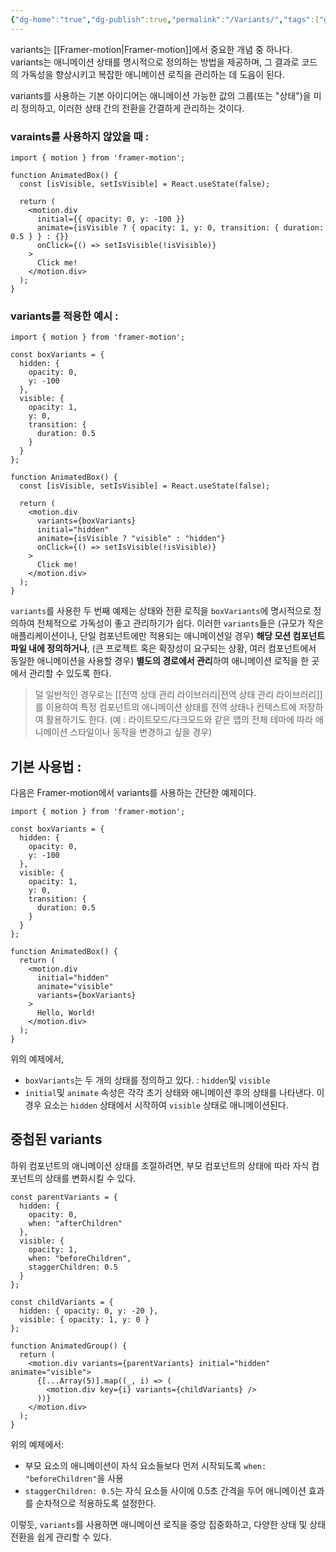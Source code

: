 ```yaml
---
{"dg-home":"true","dg-publish":true,"permalink":"/Variants/","tags":["gardenEntry"],"dgPassFrontmatter":true}
---
```



variants는 [[Framer-motion\|Framer-motion]]에서 중요한 개념 중 하나다. variants는 애니메이션 상태를 명시적으로 정의하는 방법을 제공하며, 그 결과로 코드의 가독성을 향상시키고 복잡한 애니메이션 로직을 관리하는 데 도음이 된다.

variants를 사용하는 기본 아이디어는 애니메이션 가능한 값의 그룹(또는 "상태")을 미리 정의하고, 이러한 상태 간의 전환을 간결하게 관리하는 것이다.
### varaints를 사용하지 않았을 때 : 
```
import { motion } from 'framer-motion';

function AnimatedBox() {
  const [isVisible, setIsVisible] = React.useState(false);

  return (
    <motion.div
      initial={{ opacity: 0, y: -100 }}
      animate={isVisible ? { opacity: 1, y: 0, transition: { duration: 0.5 } } : {}}
      onClick={() => setIsVisible(!isVisible)}
    >
      Click me!
    </motion.div>
  );
}

```
### variants를 적용한 예시 : 
```
import { motion } from 'framer-motion';

const boxVariants = {
  hidden: {
    opacity: 0,
    y: -100
  },
  visible: {
    opacity: 1,
    y: 0,
    transition: {
      duration: 0.5
    }
  }
};

function AnimatedBox() {
  const [isVisible, setIsVisible] = React.useState(false);

  return (
    <motion.div
      variants={boxVariants}
      initial="hidden"
      animate={isVisible ? "visible" : "hidden"}
      onClick={() => setIsVisible(!isVisible)}
    >
      Click me!
    </motion.div>
  );
}

```
`variants`를 사용한 두 번째 예제는 상태와 전환 로직을 `boxVariants`에 명시적으로 정의하여 전체적으로 가독성이 좋고 관리하기가 쉽다. 이러한 `variants`들은 (규모가 작은 애플리케이션이나, 단일 컴포넌트에만 적용되는 애니메이션일 경우) **해당 모션 컴포넌트 파일 내에 정의하거나**, (큰 프로젝트 혹은 확장성이 요구되는 상황, 여러 컴포넌트에서 동일한 애니메이션을 사용할 경우) **별도의 경로에서 관리**하여 애니메이션 로직을 한 곳에서 관리할 수 있도록 한다.
>덜 일반적인 경우로는 [[전역 상태 관리 라이브러리\|전역 상태 관리 라이브러리]]를 이용하여 특정 컴포넌트의 애니메이션 상태를 전역 상태나 컨텍스트에 저장하여 활용하기도 한다. (예 : 라이트모드/다크모드와 같은 앱의 전체 테마에 따라 애니메이션 스타일이나 동작을 변경하고 싶을 경우)
## 기본 사용법 :
다음은 Framer-motion에서 variants를 사용하는 간단한 예제이다.
```
import { motion } from 'framer-motion';

const boxVariants = {
  hidden: {
    opacity: 0,
    y: -100
  },
  visible: {
    opacity: 1,
    y: 0,
    transition: {
      duration: 0.5
    }
  }
};

function AnimatedBox() {
  return (
    <motion.div
      initial="hidden"
      animate="visible"
      variants={boxVariants}
    >
      Hello, World!
    </motion.div>
  );
}

```
위의 예제에서,
- `boxVariants`는 두 개의 상태를 정의하고 있다. : `hidden`및 `visible`
- `initial`및 `animate` 속성은 각각 초기 상태와 애니메이션 후의 상태를 나타낸다. 이 경우 요소는 `hidden` 상태에서 시작하여 `visible` 상태로 애니메이션된다.

## 중첩된 variants
하위 컴포넌트의 애니메이션 상태를 조절하려면, 부모 컴포넌트의 상태에 따라 자식 컴포넌트의 상태를 변화시킬 수 있다.
```
const parentVariants = {
  hidden: {
    opacity: 0,
    when: "afterChildren"
  },
  visible: {
    opacity: 1,
    when: "beforeChildren",
    staggerChildren: 0.5
  }
};

const childVariants = {
  hidden: { opacity: 0, y: -20 },
  visible: { opacity: 1, y: 0 }
};

function AnimatedGroup() {
  return (
    <motion.div variants={parentVariants} initial="hidden" animate="visible">
      {[...Array(5)].map((_, i) => (
        <motion.div key={i} variants={childVariants} />
      ))}
    </motion.div>
  );
}

```
위의 예제에서:
- 부모 요소의 애니메이션이 자식 요소들보다 먼저 시작되도록 `when: "beforeChildren"`을 사용
- `staggerChildren: 0.5`는 자식 요소들 사이에 0.5초 간격을 두어 애니메이션 효과를 순차적으로 적용하도록 설정한다.

이렇듯, `variants`를 사용하면 애니메이션 로직을 중앙 집중화하고, 다양한 상태 및 상태 전환을 쉽게 관리할 수 있다.